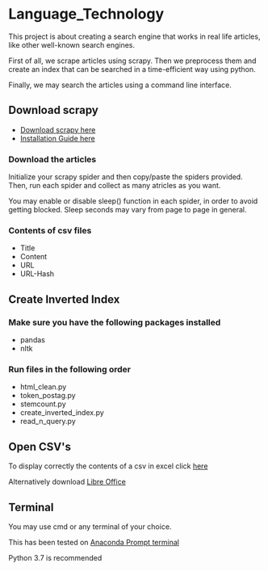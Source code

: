 # Language_Technology
This project is about creating a search engine that works in real life articles, like other well-known search engines.

First of all, we scrape articles using scrapy. Then we preprocess them and create an index that can be searched in a time-efficient way using python.

Finally, we may search the articles using a command line interface.

## Download scrapy
- [Download scrapy here](https://scrapy.org/)
- [Installation Guide here](https://docs.scrapy.org/en/latest/intro/install.html)

### Download the articles
Initialize your scrapy spider and then copy/paste the spiders provided. Then, run each spider and collect as many atricles as you want.

You may enable or disable sleep() function in each spider, in order to avoid getting blocked. Sleep seconds may vary from page to page in general.

### Contents of csv files
- Title
- Content
- URL
- URL-Hash

## Create Inverted Index

### Make sure you have the following packages installed
- pandas
- nltk

### Run files in the following order
- html_clean.py
- token_postag.py
- stemcount.py
- create_inverted_index.py
- read_n_query.py

## Open CSV's
To display correctly the contents of a csv in excel click [here](https://techcommunity.microsoft.com/t5/excel/open-and-edit-a-csv-file-in-utf8/m-p/1035653/highlight/true#M45222)

Alternatively download [Libre Office](https://www.libreoffice.org/)

## Terminal
You may use cmd or any terminal of your choice.

This has been tested on [Anaconda Prompt terminal](https://www.anaconda.com/products/individual)

Python 3.7 is recommended